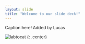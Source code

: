 ```yaml
---
layout: slide
title: "Welcome to our slide deck!"
---
```


Caption here! Added by Lucas

![labtocat](https://octodex.github.com/images/labtocat.png)
{: .center}
